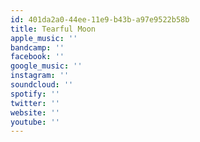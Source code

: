 ```yaml
---
id: 401da2a0-44ee-11e9-b43b-a97e9522b58b
title: Tearful Moon
apple_music: ''
bandcamp: ''
facebook: ''
google_music: ''
instagram: ''
soundcloud: ''
spotify: ''
twitter: ''
website: ''
youtube: ''
---
```

